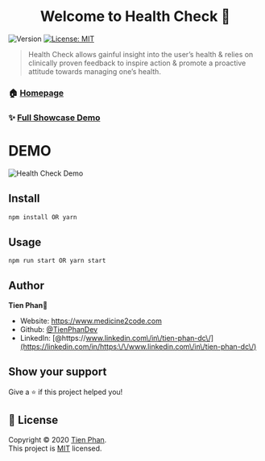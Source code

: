 <h1 align="center">Welcome to Health Check 💖</h1>
<p>
  <img alt="Version" src="https://img.shields.io/badge/version-0.1.0-blue.svg?cacheSeconds=2592000" />
  <a href="https://choosealicense.com/licenses/mit/#" target="_blank">
    <img alt="License: MIT" src="https://img.shields.io/badge/License-MIT-yellow.svg" />
  </a>
</p>

> Health Check allows gainful insight into the user’s health & relies on clinically proven feedback to inspire action &  promote a proactive attitude towards managing one’s health.

### 🏠 [Homepage](https://github.com/TienPhanDev/HealthCheck)

### ✨ [Full Showcase Demo](https://drive.google.com/file/d/1QWQ2N7pbbI0hBZ_ZMFgTwtNTPo5gS59G/view?usp=sharing)

# DEMO
![Health Check Demo](healthCheck_demo.gif)

## Install

```sh
npm install OR yarn
```

## Usage

```sh
npm run start OR yarn start
```

## Author

**Tien Phan**👋

* Website: https://www.medicine2code.com
* Github: [@TienPhanDev](https://github.com/TienPhanDev)
* LinkedIn: [@https:\/\/www.linkedin.com\/in\/tien-phan-dc\/](https://linkedin.com/in/https:\/\/www.linkedin.com\/in\/tien-phan-dc\/)

## Show your support

Give a ⭐️ if this project helped you!

## 📝 License

Copyright © 2020 [Tien Phan](https://github.com/TienPhanDev).<br />
This project is [MIT](https://choosealicense.com/licenses/mit/#) licensed.
